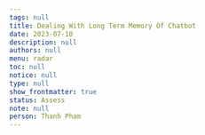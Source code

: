 ```yaml
---
tags: null
title: Dealing With Long Term Memory Of Chatbot
date: 2023-07-10
description: null
authors: null
menu: radar
toc: null
notice: null
type: null
show_frontmatter: true
status: Assess
note: null
person: Thanh Pham
---
```


